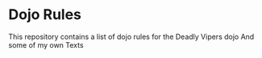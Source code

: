 Dojo Rules
==========

This repository contains a list of dojo rules for the Deadly Vipers dojo
And some of my own Texts
